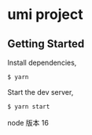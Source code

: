 # umi project

## Getting Started

Install dependencies,

```bash
$ yarn
```

Start the dev server,

```bash
$ yarn start
```


node 版本  16
